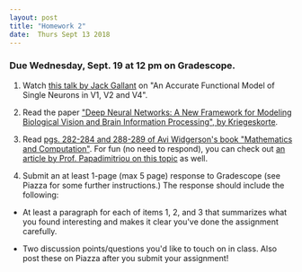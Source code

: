 ```yaml
---
layout: post
title: "Homework 2"
date:  Thurs Sept 13 2018
---
```



### Due Wednesday, Sept. 19 at 12 pm on Gradescope. 

1. Watch [this talk by Jack Gallant](https://simons.berkeley.edu/talks/jack-gallant-2-15-18) on "An Accurate Functional Model of Single Neurons in V1, V2 and V4".


2. Read the paper ["Deep Neural Networks: A New Framework for Modeling Biological Vision and Brain Information Processing", by Kriegeskorte](https://www.annualreviews.org/doi/pdf/10.1146/annurev-vision-082114-035447).


3. Read [pgs. 282-284 and 288-289 of Avi Widgerson's book "Mathematics and Computation"](https://www.math.ias.edu/files/mathandcomp.pdf). For fun (no need to respond), you can check out [an article by Prof. Papadimitriou on this topic](http://www.pnas.org/content/pnas/111/45/15881.full.pdf) as well.
 

4. Submit an at least 1-page (max 5 page) response to Gradescope (see Piazza for some further instructions.) The response should include the following:

  - At least a paragraph for each of items 1, 2, and 3 that summarizes what you found interesting and makes it clear you've done the assignment carefully.

  - Two discussion points/questions you'd like to touch on in class. Also post these on Piazza after you submit your assignment!


